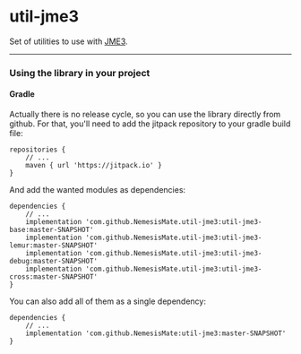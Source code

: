# util-jme3

Set of utilities to use with [JME3](http://jmonkeyengine.org/).

---

### Using the library in your project

#### Gradle
Actually there is no release cycle, so you can use the library directly from github. For that, you'll need to add the jitpack repository to your gradle build file:

```
repositories {
    // ...
    maven { url 'https://jitpack.io' }
}
```

And add the wanted modules as dependencies:

```
dependencies {
    // ...
    implementation 'com.github.NemesisMate.util-jme3:util-jme3-base:master-SNAPSHOT'
    implementation 'com.github.NemesisMate.util-jme3:util-jme3-lemur:master-SNAPSHOT'
    implementation 'com.github.NemesisMate.util-jme3:util-jme3-debug:master-SNAPSHOT'
    implementation 'com.github.NemesisMate.util-jme3:util-jme3-cross:master-SNAPSHOT'
}
```

You can also add all of them as a single dependency:
```
dependencies {
    // ...
    implementation 'com.github.NemesisMate:util-jme3:master-SNAPSHOT'
}
```